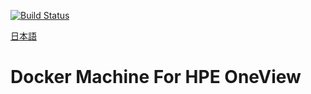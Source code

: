 [![Build Status](https://travis-ci.com/HPEJ-Darma/docker-machine-driver-ov.svg?branch=main)](https://travis-ci.com/HPEJ-Darma/docker-machine-driver-ov)

[日本語](/README.md)


# Docker Machine For HPE OneView
